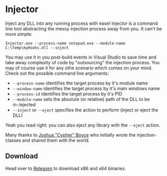# Injector

Inject any DLL into any running process with ease! Injector is a command line tool abstracting the messy injection process away from you. It can't be more simple:

`Injector.exe --process-name notepad.exe --module-name C:\Temp\myHooks.dll --inject`

You may use it in you post-build events in Visual Studio to save time and take away complexity of code by "outsourcing" the injection process. You may of course use it for any othe scenario which comes on your mind. Check out the possible command line arguments:

- `--process-name` identifies the target process by it's module name
- `--window-name` identifies the target process by it's main windows name
- `--process-id` identifies the target process by it's PID
- `--module-name` sets the absolute (or relative) path of the DLL to be in-/ejected
- `--inject` or `--eject` specifies the action to perform (inject or eject the DLL)

Yeah you read right: you can also eject any library with the `--eject` action.

Many thanks to [Joshua "Cypher" Boyce](http://www.raptorfactor.com/) who initially wrote the injection-classes and shared them with the world.

## Download

Head over to [Releases](https://github.com/nefarius/Injector/releases/latest) to download x86 and x64 binaries.
